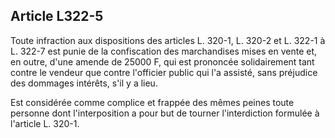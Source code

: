 Article L322-5
----
Toute infraction aux dispositions des articles L. 320-1, L. 320-2 et L. 322-1 à
L. 322-7 est punie de la confiscation des marchandises mises en vente et, en
outre, d'une amende de 25000 F, qui est prononcée solidairement tant contre le
vendeur que contre l'officier public qui l'a assisté, sans préjudice des
dommages intérêts, s'il y a lieu.

Est considérée comme complice et frappée des mêmes peines toute personne dont
l'interposition a pour but de tourner l'interdiction formulée à l'article L.
320-1.
